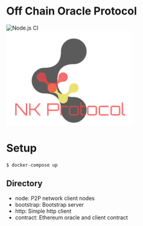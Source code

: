 # Off Chain Oracle Protocol
![Node.js CI](https://github.com/NoCtrlZ/offchain-oracle/workflows/Node.js%20CI/badge.svg)  
![logo](./logo/logo.png)
# Setup
```
$ docker-compose up
```
## Directory
- node: P2P network client nodes
- bootstrap: Bootstrap server
- http: Simple http client
- contract: Ethereum oracle and client contract
